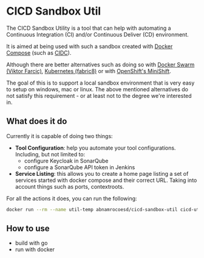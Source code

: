 # CICD Sandbox Util

The CICD Sandbox Utility is a tool that can help with automating a Continuous Integration (CI) and/or Continuous Deliver (CD) environment.

It is aimed at being used with such a sandbox created with [Docker Compose](https://docs.docker.com/compose/) (such as [CIDC](http://github.com/joostvdg/cidc)). 

Although there are better alternatives such as doing so with [Docker Swarm (Viktor Farcic)](http://vfarcic.github.io/jenkins-swarm/#/cover), [Kubernetes (fabric8)](https://fabric8.io/) or with [OpenShift's MiniShift](https://www.openshift.org/minishift/).

The goal of this is to support a local sandbox environment that is very easy to setup on windows, mac or linux.
The above mentioned alternatives do not satisfy this requirement - or at least not to the degree we're interested in.

## What does it do

Currently it is capable of doing two things:

* **Tool Configuration**: help you automate your tool configurations. Including, but not limited to:
    * configure Keycloak in SonarQube
    * configure a SonarQube API token in Jenkins
* **Service Listing**: this allows you to create a home page listing a set of services started with docker compose and their correct URL. Taking into account things such as ports, contextroots.

For all the actions it does, you can run the following:

```bash
docker run --rm --name util-temp abnamrocoesd/cicd-sandbox-util cicd-util --help
```

## How to use

* build with go
* run with docker

